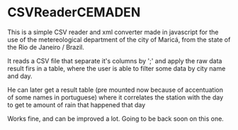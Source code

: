 # CSVReaderCEMADEN

This is a simple CSV reader and xml converter made in javascript for the use of the metereological department of the city of Maricá, from the state of the Rio de Janeiro / Brazil.

It reads a CSV file that separate it's columns by ';' and apply the raw data result firs in a table, where the user is able to filter some data by city name and day.

He can later get a result table (pre mounted now because of accentuation of some names in portuguese) where it correlates the station with the day to get te amount of rain that happened that day

Works fine, and can be improved a lot. Going to be back soon on this one.
